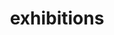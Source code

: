 ---
title: exhibitions
hide: true
collection: about
layout: exhibitions.nunjucks
exhibitions:
    -   title: "RUSKIN.SHOW"
        url: http://ruskin.show
        location: "Ruskin School of Art, University of Oxford"
        date:
            begin: 2016-06-17
            end: 2016-06-22
        description: ""
    -   title: "Future Late"
        location: "Tate Modern"
        date:
            begin: 2016-06-17
            end: 2016-06-19
        piece:
            url: https://callym.com/portfolio/in-your-presence
            name: in-your-presence
        description: |
            part of the Tate Collectives’
                _Open Call: What is the Future of Art?_
    -   title: "CAL ARTS: +6"
        location: "Dolphin Gallery, Oxford"
        date:
            begin: 2015-12-08
            end: 2015-12-09
        piece:
            url: https://callym.com/calarts
            name: "CAL ARTS: +6"
        description: |
            curated by myself, featuring my piece
            and work from
            * [Angeli Bhose](http://angelibhose.com)
            * [Angus Steele](http://angussteele.org)
            * [Bex Pannett](http://bexpannett.com)
            * [Lu Williams](http://luwilliams.com/)
            * [Ruth Smith](http://ruth-smith.com)
            * [Ruth Spencer Jolly](http://ruthspencerjolly.com/)
    -   title: "RUSKIN SCHOOL OF ART FIRST YEAR EXHIBITION"
        location: "Ruskin School of Art, University of Oxford"
        date:
            begin: 2014-06-06
            end: 2014-06-07
        piece:
            url: https://callym.com/portfolio/threedimensionsoftime
            name: three dimensions of time
        description: ""
---